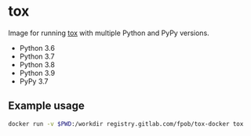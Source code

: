 # tox

Image for running [tox](https://tox.readthedocs.org/en/latest/) with multiple
Python and PyPy versions.

* Python 3.6
* Python 3.7
* Python 3.8
* Python 3.9
* PyPy 3.7


## Example usage

```sh
docker run -v $PWD:/workdir registry.gitlab.com/fpob/tox-docker tox
```
